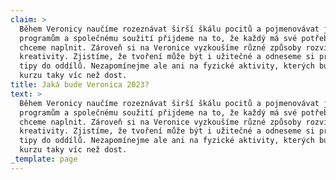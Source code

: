 ```yaml
---
claim: >
  Během Veronicy naučíme rozeznávat širší škálu pocitů a pojmenovávat je. Díky
  programům a společnému soužití přijdeme na to, že každý má své potřeby, které
  chceme naplnit. Zároveň si na Veronice vyzkoušíme různé způsoby rozvíjení
  kreativity. Zjistíme, že tvoření může být i užitečné a odneseme si praktické
  tipy do oddílů. Nezapomínejme ale ani na fyzické aktivity, kterých bude na
  kurzu taky víc než dost.
title: Jaká bude Veronica 2023?
text: >
  Během Veronicy naučíme rozeznávat širší škálu pocitů a pojmenovávat je. Díky
  programům a společnému soužití přijdeme na to, že každý má své potřeby, které
  chceme naplnit. Zároveň si na Veronice vyzkoušíme různé způsoby rozvíjení
  kreativity. Zjistíme, že tvoření může být i užitečné a odneseme si praktické
  tipy do oddílů. Nezapomínejme ale ani na fyzické aktivity, kterých bude na
  kurzu taky víc než dost.
_template: page
---
```

